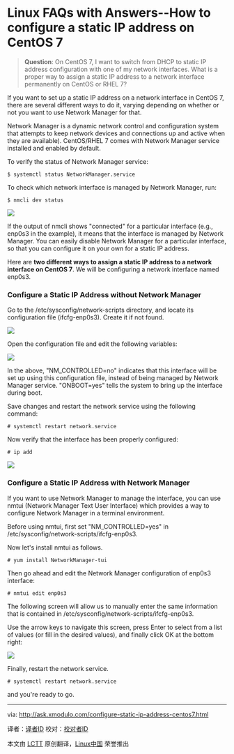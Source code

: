 Linux FAQs with Answers--How to configure a static IP address on CentOS 7
================================================================================
> **Question**: On CentOS 7, I want to switch from DHCP to static IP address configuration with one of my network interfaces. What is a proper way to assign a static IP address to a network interface permanently on CentOS or RHEL 7? 

If you want to set up a static IP address on a network interface in CentOS 7, there are several different ways to do it, varying depending on whether or not you want to use Network Manager for that.

Network Manager is a dynamic network control and configuration system that attempts to keep network devices and connections up and active when they are available). CentOS/RHEL 7 comes with Network Manager service installed and enabled by default.

To verify the status of Network Manager service:

    $ systemctl status NetworkManager.service

To check which network interface is managed by Network Manager, run:

    $ nmcli dev status 

![](https://farm4.staticflickr.com/3861/15295802711_a102a3574d_z.jpg)

If the output of nmcli shows "connected" for a particular interface (e.g., enp0s3 in the example), it means that the interface is managed by Network Manager. You can easily disable Network Manager for a particular interface, so that you can configure it on your own for a static IP address.

Here are **two different ways to assign a static IP address to a network interface on CentOS 7**. We will be configuring a network interface named enp0s3.

### Configure a Static IP Address without Network Manager ###

Go to the /etc/sysconfig/network-scripts directory, and locate its configuration file (ifcfg-enp0s3). Create it if not found.

![](https://farm4.staticflickr.com/3911/15112399977_d3df8e15f5_z.jpg)

Open the configuration file and edit the following variables:

![](https://farm4.staticflickr.com/3880/15112184199_f4cbf269a6.jpg)

In the above, "NM_CONTROLLED=no" indicates that this interface will be set up using this configuration file, instead of being managed by Network Manager service. "ONBOOT=yes" tells the system to bring up the interface during boot.

Save changes and restart the network service using the following command:

    # systemctl restart network.service

Now verify that the interface has been properly configured:

    # ip add 

![](https://farm6.staticflickr.com/5593/15112397947_ac69a33fb4_z.jpg)

### Configure a Static IP Address with Network Manager ###

If you want to use Network Manager to manage the interface, you can use nmtui (Network Manager Text User Interface) which provides a way to configure Network Manager in a terminal environment.

Before using nmtui, first set "NM_CONTROLLED=yes" in /etc/sysconfig/network-scripts/ifcfg-enp0s3.

Now let's install nmtui as follows.

    # yum install NetworkManager-tui

Then go ahead and edit the Network Manager configuration of enp0s3 interface:

    # nmtui edit enp0s3 

The following screen will allow us to manually enter the same information that is contained in /etc/sysconfig/network-scripts/ifcfg-enp0s3.

Use the arrow keys to navigate this screen, press Enter to select from a list of values (or fill in the desired values), and finally click OK at the bottom right:

![](https://farm4.staticflickr.com/3878/15295804521_4165c97828_z.jpg)

Finally, restart the network service.

    # systemctl restart network.service

and you're ready to go.

--------------------------------------------------------------------------------

via: http://ask.xmodulo.com/configure-static-ip-address-centos7.html

译者：[译者ID](https://github.com/译者ID)
校对：[校对者ID](https://github.com/校对者ID)

本文由 [LCTT](https://github.com/LCTT/TranslateProject) 原创翻译，[Linux中国](http://linux.cn/) 荣誉推出